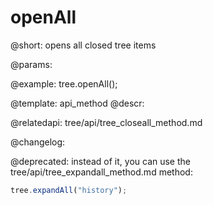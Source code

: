 openAll
=============

@short: opens all closed tree items


@params:




@example:
tree.openAll();


@template: api_method
@descr:



@relatedapi:
tree/api/tree_closeall_method.md


@changelog:

@deprecated: instead of it, you can use the tree/api/tree_expandall_method.md method:
~~~js
tree.expandAll("history");
~~~
